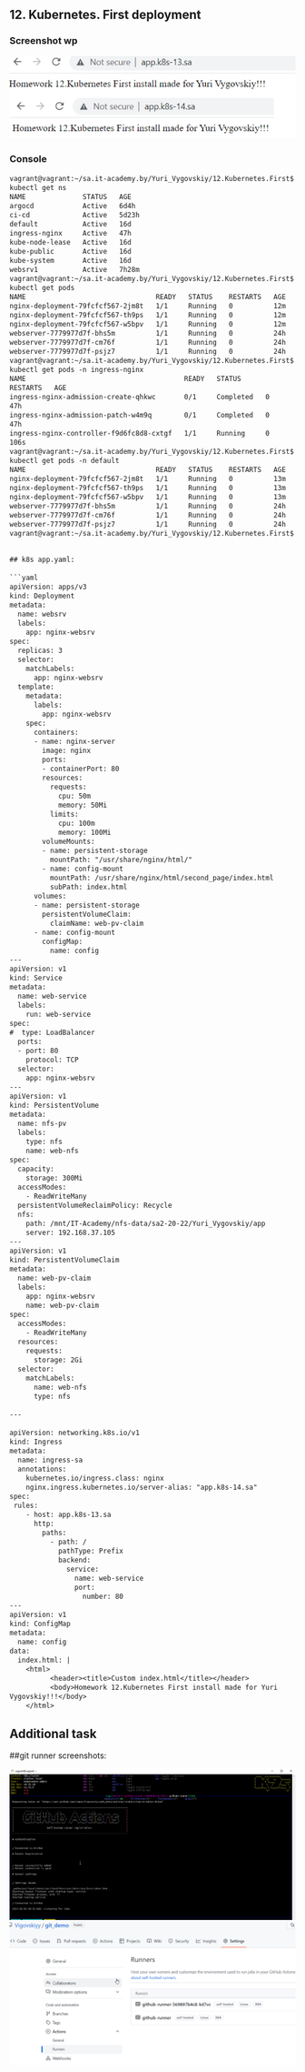 ## 12. Kubernetes. First deployment

### Screenshot wp
![alt text](screenshot1.html.png)

### Console
```log
vagrant@vagrant:~/sa.it-academy.by/Yuri_Vygovskiy/12.Kubernetes.First$ kubectl get ns
NAME              STATUS   AGE
argocd            Active   6d4h
ci-cd             Active   5d23h
default           Active   16d
ingress-nginx     Active   47h
kube-node-lease   Active   16d
kube-public       Active   16d
kube-system       Active   16d
websrv1           Active   7h28m
vagrant@vagrant:~/sa.it-academy.by/Yuri_Vygovskiy/12.Kubernetes.First$ kubectl get pods
NAME                                READY   STATUS    RESTARTS   AGE
nginx-deployment-79fcfcf567-2jm8t   1/1     Running   0          12m
nginx-deployment-79fcfcf567-th9ps   1/1     Running   0          12m
nginx-deployment-79fcfcf567-w5bpv   1/1     Running   0          12m
webserver-7779977d7f-bhs5m          1/1     Running   0          24h
webserver-7779977d7f-cm76f          1/1     Running   0          24h
webserver-7779977d7f-psjz7          1/1     Running   0          24h
vagrant@vagrant:~/sa.it-academy.by/Yuri_Vygovskiy/12.Kubernetes.First$ kubectl get pods -n ingress-nginx
NAME                                       READY   STATUS      RESTARTS   AGE
ingress-nginx-admission-create-qhkwc       0/1     Completed   0          47h
ingress-nginx-admission-patch-w4m9q        0/1     Completed   0          47h
ingress-nginx-controller-f9d6fc8d8-cxtgf   1/1     Running     0          106s
vagrant@vagrant:~/sa.it-academy.by/Yuri_Vygovskiy/12.Kubernetes.First$ kubectl get pods -n default
NAME                                READY   STATUS    RESTARTS   AGE
nginx-deployment-79fcfcf567-2jm8t   1/1     Running   0          13m
nginx-deployment-79fcfcf567-th9ps   1/1     Running   0          13m
nginx-deployment-79fcfcf567-w5bpv   1/1     Running   0          13m
webserver-7779977d7f-bhs5m          1/1     Running   0          24h
webserver-7779977d7f-cm76f          1/1     Running   0          24h
webserver-7779977d7f-psjz7          1/1     Running   0          24h
vagrant@vagrant:~/sa.it-academy.by/Yuri_Vygovskiy/12.Kubernetes.First$
```
```

## k8s app.yaml:

```yaml
apiVersion: apps/v3
kind: Deployment
metadata:
  name: websrv
  labels:
    app: nginx-websrv
spec:
  replicas: 3
  selector:
    matchLabels:
      app: nginx-websrv
  template:
    metadata:
      labels:
        app: nginx-websrv
    spec:
      containers:
      - name: nginx-server
        image: nginx
        ports:
        - containerPort: 80
        resources:
          requests:
            cpu: 50m
            memory: 50Mi
          limits:
            cpu: 100m
            memory: 100Mi
        volumeMounts:
        - name: persistent-storage
          mountPath: "/usr/share/nginx/html/"
        - name: config-mount
          mountPath: /usr/share/nginx/html/second_page/index.html
          subPath: index.html
      volumes:
      - name: persistent-storage
        persistentVolumeClaim:
          claimName: web-pv-claim
      - name: config-mount
        configMap:
          name: config
---
apiVersion: v1
kind: Service
metadata:
  name: web-service
  labels:
    run: web-service
spec:
#  type: LoadBalancer
  ports:
  - port: 80
    protocol: TCP
  selector:
    app: nginx-websrv
---
apiVersion: v1
kind: PersistentVolume
metadata:
  name: nfs-pv
  labels:
    type: nfs
    name: web-nfs
spec:
  capacity:
    storage: 300Mi
  accessModes:
    - ReadWriteMany
  persistentVolumeReclaimPolicy: Recycle
  nfs:
    path: /mnt/IT-Academy/nfs-data/sa2-20-22/Yuri_Vygovskiy/app
    server: 192.168.37.105
---
apiVersion: v1
kind: PersistentVolumeClaim
metadata:
  name: web-pv-claim
  labels:
    app: nginx-websrv
    name: web-pv-claim
spec:
  accessModes:
    - ReadWriteMany
  resources:
    requests:
      storage: 2Gi
  selector:
    matchLabels:
      name: web-nfs
      type: nfs

---

apiVersion: networking.k8s.io/v1
kind: Ingress
metadata:
  name: ingress-sa
  annotations:
    kubernetes.io/ingress.class: nginx
    nginx.ingress.kubernetes.io/server-alias: "app.k8s-14.sa"
spec:
 rules:
    - host: app.k8s-13.sa
      http:
        paths:
          - path: /
            pathType: Prefix
            backend:
              service:
                name: web-service
                port:
                  number: 80
---
apiVersion: v1
kind: ConfigMap
metadata:
  name: config
data:
  index.html: |
    <html>
          <header><title>Custom index.html</title></header>
          <body>Homework 12.Kubernetes First install made for Yuri Vygovskiy!!!</body>
    </html>
```
## Additional task 
##git runner screenshots:

![git_runner_1](runner.png)
![git_runner_2](runner1.png)
